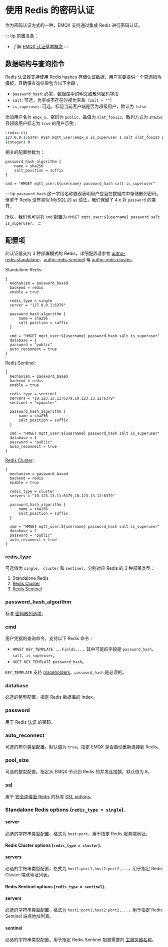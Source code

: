 # 使用 Redis 的密码认证

作为密码认证方式的一种，EMQX 支持通过集成 Redis 进行密码认证。

::: tip
前置准备：

- 了解 [EMQX 认证基本概念](../authn/authn.md)
:::

## 数据结构与查询指令

Redis 认证器支持使用 [Redis hashes](https://redis.io/docs/manual/data-types/#hashes) 存储认证数据，用户需要提供一个查询指令模板，且确保查询结果包含以下字段：

- `password_hash`: 必需，数据库中的明文或散列密码字段
- `salt`: 可选，为空或不存在时视为空盐（`salt = ""`）
- `is_superuser`: 可选，标记当前客户端是否为超级用户，默认为 `false`

添加用户名为 `emqx_u`、密码为 `public`、盐值为 `slat_foo123`、散列方式为 `sha256` 且超级用户标志为 `true` 的用户示例：

```bash
>redis-cli
127.0.0.1:6379> HSET mqtt_user:emqx_u is_superuser 1 salt slat_foo123 password_hash 44edc2d57cde8d79c98145003e105b90a14f1460b79186ea9cfe83942fc5abb5
(integer) 0
```

相关的配置参数为：

```hocon
password_hash_algorithm {
    name = sha256
    salt_position = suffix
}

cmd = "HMGET mqtt_user:${username} password_hash salt is_superuser"
```

::: tip
`password_hash` 这一字段名称直观表明用户应当在数据库中存储散列密码。但鉴于 Redis 没有类似 MySQL 的 `as` 语法，我们保留了 4.x 对 `password` 的兼容。

所以，我们也可以将 `cmd` 配置为 `HMGET mqtt_user:${username} password salt is_superuser`。
:::

## 配置项

此认证器支持 3 种部署模式的 Redis，详细配置请参考 [authn-redis:standalone](../../admin/cfg.md#authn-redis:standalone)、[authn-redis:sentinel](../../admin/cfg.md#authn-redis:sentinel) 与 [authn-redis:cluster](../../admin/cfg.md#authn-redis:cluster)。

Standalone Redis:

```hocon
{
  mechanism = password_based
  backend = redis
  enable = true

  redis_type = single
  server = "127.0.0.1:6379"

  password_hash_algorithm {
      name = sha256
      salt_position = suffix
  }

  cmd = "HMGET mqtt_user:${username} password_hash salt is_superuser"
  database = 1
  password = "public"
  auto_reconnect = true
}
```

[Redis Sentinel](https://redis.io/docs/manual/sentinel/):

```hocon
{
  mechanism = password_based
  backend = redis
  enable = true

  redis_type = sentinel
  servers = "10.123.13.11:6379,10.123.13.12:6379"
  sentinel = "mymaster"

  password_hash_algorithm {
      name = sha256
      salt_position = suffix
  }

  cmd = "HMGET mqtt_user:${username} password_hash salt is_superuser"
  database = 1
  password = "public"
  auto_reconnect = true
}
```

[Redis Cluster](https://redis.io/docs/manual/scaling/):

```hocon
{
  mechanism = password_based
  backend = redis
  enable = true

  redis_type = cluster
  servers = "10.123.13.11:6379,10.123.13.12:6379"

  password_hash_algorithm {
      name = sha256
      salt_position = suffix
  }

  cmd = "HMGET mqtt_user:${username} password_hash salt is_superuser"
  database = 1
  password = "public"
  auto_reconnect = true
}
```

### redis_type

可选值为 `single`、 `cluster` 和 `sentinel`，分别对应 Redis 的 3 种部署类型：

1. Standalone Redis
2. [Redis Cluster](https://redis.io/docs/manual/scaling/)
3. [Redis Sentinel](https://redis.io/docs/manual/sentinel/)

### password_hash_algorithm

标准 [密码散列选项](./authn.md#密码散列)。

### cmd

用户凭据的查询命令，支持以下 Redis 命令：

- `HMGET KEY_TEMPLATE ...Fields...`，其中可能的字段是 `password_hash`、`salt`、`is_superuser`。
- `HGET KEY_TEMPLATE password_hash`。

`KEY_TEMPLATE` 支持 [placeholders](./authn.md#认证占位符)。`password_hash` 是必须的。

### database

必选的整型配置。指定 Redis 数据库的 Index。

### password

用于 Redis [认证](https://redis.io/docs/manual/security/#authentication) 的密码。

### auto_reconnect

可选的布尔类型配置。默认值为 `true`。指定 EMQX 是否自动重新连接到 Redis。

### pool_size

可选的整型配置。指定从 EMQX 节点到 Redis 的并发连接数。默认值为 8。

### ssl

用于 [安全连接至 Redis](https://redis.io/docs/manual/security/encryption/) 的标准 [SSL options](../ssl.md)。

### Standalone Redis options (`redis_type = single`).

#### server

必选的字符串类型配置，格式为 `host:port`，用于指定 Redis 服务端地址。

#### Redis Cluster options (`redis_type = cluster`).

#### servers

必选的字符串类型配置，格式为 `host1:port1,host2:port2,...`，用于指定 Redis Cluster 端点地址列表。

#### Redis Sentinel options (`redis_type = sentinel`).

#### servers

必选的字符串类型配置，格式为 `host1:port1,host2:port2,...`，用于指定 Redis Sentinel 端点地址列表。

#### sentinel

必选的字符串类型配置。用于指定 Redis Sentinel 配置需要的 [主服务器名称](https://redis.io/docs/manual/sentinel/#configuring-sentinel)。
